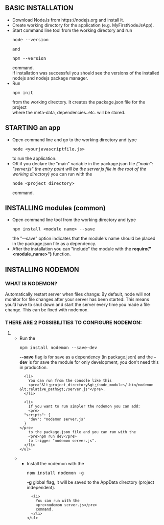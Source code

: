 <h2>BASIC INSTALLATION</h2>
<ul>
  <li>Download NodeJs from https://nodejs.org and install it.</li>
  <li>Create working directory for the application (e.g. MyFirstNodeJsApp).</li>
  <li>
    Start command line tool from the working directory and run 
    <pre>node --version</pre> 
    and 
    <pre>npm --version</pre> 
    command.</br>
    If installation was successful you should see the versions of the installed nodejs and nodejs package manager.
  </li>
  <li>
    Run 
    <pre>npm init</pre> 
    from the working directory. It creates the package.json file for the project</br>
    where the meta-data, dependencies..etc. will be stored.
  </li>
</ul>

<h2>STARTING an app</h2>
<ul>
  <li>
    Open command line and go to the working directory and type 
    <pre>node &lt;yourjavascriptfile.js&gt;</pre> 
    to run the application.
  </li>
  <li>OR if you declare the "main" variable in the package.json file <em>("main": "server.js" the entry point will be the server.js file in the root of the working directory)</em> you can run with the 
    <pre>node &lt;project_directory&gt;</pre> 
    command.
  </li>
</ul>

<h2>INSTALLING modules (common)</h2>
<ul>
  <li>
    Open command line tool from the working directory and type 
    <pre>npm install &lt;module_name&gt; --save</pre>
    the "--save" option indicates that the module's name should be placed in the package.json file as a dependency.
  </li>
  <li> 
    After the installation you can "include" the module with the <strong>require("&lt;module_name&gt;")</strong> function.
  </li>
</ul>


<h2>INSTALLING NODEMON</h2>

<h3>WHAT IS NODEMON?</h3>
Automatically restart server when files change: By default, node will not monitor for file changes after your server 
has been started. This means you’d have to shut down and start the server every time you made a file change. 
This can be fixed with nodemon.

<h3>THERE ARE 2 POSSIBILITIES TO CONFIGURE NODEMON:</h3>
<ol>
  <li>
    <ul>
      <li>
        Run the 
        <pre>npm install nodemon --save-dev</pre> 
        <strong>--save</strong> flag is for save as a dependency (in package.json) and the <strong>-dev</strong> is for 
        save the module for only development, you don't need this in production.
      </li>
      
      <li>
        You can run from the console like this 
        <pre>"&lt;project_directory&gt;/node_modules/.bin/nodemon &lt;relative_path&gt;/server.js"</pre>.
      </li>
      
      <li>
        If you want to run simpler the nodemon you can add:
        <pre>
	  "scripts": {
	    "dev": "nodemon server.js"
	  }
	</pre>	  
        to the package.json file and you can run with the 
        <pre>npm run dev</pre> 
        to trigger "nodemon server.js".
      </li>
    </ul>
  </li>
  
  <li>
    <ul>
      <li>
        Install the nodemon with the 
        <pre>npm install nodemon -g</pre> 
        <strong>-g</strong> global flag, it will be saved to the AppData directory (project independent).
      </li>
      
      <li>
        You can run with the 
        <pre>nodemon server.js</pre> 
        command. 
      </li>
    </ul>
  </li>
</ol>


